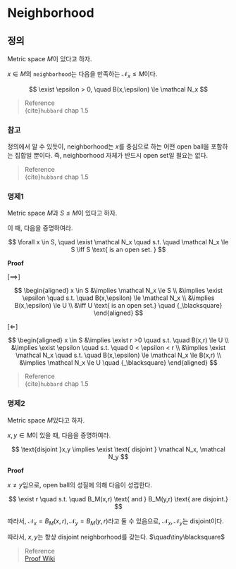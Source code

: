 # Neighborhood
## 정의
Metric space $M$이 있다고 하자.

$x \in M$의 `neighborhood`는 다음을 만족하는 $\mathcal N_x \le M$이다.

$$ \exist \epsilon > 0, \quad  B(x,\epsilon) \le \mathcal N_x $$

> Reference  
> {cite}`hubbard` chap 1.5 

### 참고
정의에서 알 수 있듯이, neighborhood는 $x$를 중심으로 하는 어떤 open ball을 포함하는 집합일 뿐이다. 즉, neighborhood 자체가 반드시 open set일 필요는 없다. 

> Reference  
> {cite}`hubbard` chap 1.5 

### 명제1
Metric space $M$과 $S \le M$이 있다고 하자.

이 때, 다음을 증명하여라.

$$ \forall x \in S, \quad \exist \mathcal N_x \quad s.t. \quad \mathcal N_x \le S \iff S \text{ is an open set. } $$

**Proof**

[$\implies$]  

$$ \begin{aligned} x \in S &\implies \mathcal N_x \le S \\ &\implies \exist \epsilon \quad s.t. \quad B(x,\epsilon) \le \mathcal N_x \\ &\implies  B(x,\epsilon) \le U \\ &\iff U \text{ is an open set.} \quad {_\blacksquare} \end{aligned} $$

[$\Leftarrow$]  

$$ \begin{aligned} x \in S &\implies \exist r >0 \quad s.t. \quad B(x,r) \le U \\ &\implies \exist \epsilon \quad s.t. \quad 0 < \epsilon < r \\ &\implies \exist \mathcal N_x \quad s.t. \quad B(x,\epsilon) \le \mathcal N_x \le B(x,r) \\ &\implies  \mathcal N_x \le U \quad {_\blacksquare} \end{aligned} $$

> Reference  
> {cite}`hubbard` chap 1.5 
 
### 명제2
Metric space $M$있다고 하자.

$x,y \in M$이 있을 때, 다음을 증명하여라.

$$ \text{disjoint }x,y \implies \exist \text{ disjoint } \mathcal N_x, \mathcal N_y $$

**Proof**

$x \neq y$임으로, open ball의 성질에 의해 다음이 성립한다.

$$ \exist r \quad s.t. \quad B_M(x,r) \text{ and } B_M(y,r) \text{ are disjoint.} $$

따라서, $\mathcal N_x = B_M(x,r), \mathcal N_y = B_M(y,r)$라고 둘 수 있음으로, $\mathcal N_x, \mathcal N_y$는 disjoint이다. 

따라서, $x,y$는 항상 disjoint neighborhood를 갖는다. $\quad\tiny\blacksquare$

> Reference  
> [Proof Wiki](https://proofwiki.org/wiki/Distinct_Points_in_Metric_Space_have_Disjoint_Neighborhoods)